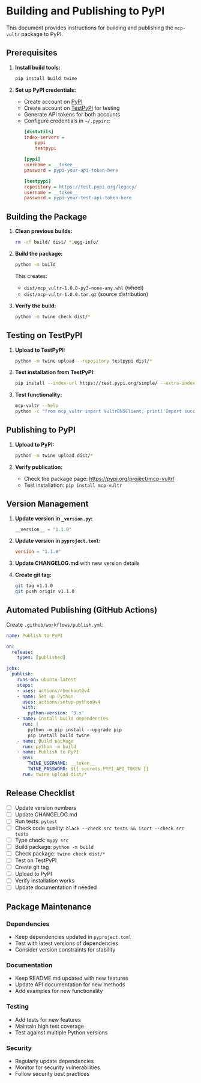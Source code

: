 # Building and Publishing to PyPI

This document provides instructions for building and publishing the `mcp-vultr` package to PyPI.

## Prerequisites

1. **Install build tools:**
   ```bash
   pip install build twine
   ```

2. **Set up PyPI credentials:**
   - Create account on [PyPI](https://pypi.org/account/register/)
   - Create account on [TestPyPI](https://test.pypi.org/account/register/) for testing
   - Generate API tokens for both accounts
   - Configure credentials in `~/.pypirc`:
     ```ini
     [distutils]
     index-servers =
         pypi
         testpypi

     [pypi]
     username = __token__
     password = pypi-your-api-token-here

     [testpypi]
     repository = https://test.pypi.org/legacy/
     username = __token__
     password = pypi-your-test-api-token-here
     ```

## Building the Package

1. **Clean previous builds:**
   ```bash
   rm -rf build/ dist/ *.egg-info/
   ```

2. **Build the package:**
   ```bash
   python -m build
   ```

   This creates:
   - `dist/mcp_vultr-1.0.0-py3-none-any.whl` (wheel)
   - `dist/mcp-vultr-1.0.0.tar.gz` (source distribution)

3. **Verify the build:**
   ```bash
   python -m twine check dist/*
   ```

## Testing on TestPyPI

1. **Upload to TestPyPI:**
   ```bash
   python -m twine upload --repository testpypi dist/*
   ```

2. **Test installation from TestPyPI:**
   ```bash
   pip install --index-url https://test.pypi.org/simple/ --extra-index-url https://pypi.org/simple mcp-vultr
   ```

3. **Test functionality:**
   ```bash
   mcp-vultr --help
   python -c "from mcp_vultr import VultrDNSClient; print('Import successful')"
   ```

## Publishing to PyPI

1. **Upload to PyPI:**
   ```bash
   python -m twine upload dist/*
   ```

2. **Verify publication:**
   - Check the package page: https://pypi.org/project/mcp-vultr/
   - Test installation: `pip install mcp-vultr`

## Version Management

1. **Update version in `_version.py`:**
   ```python
   __version__ = "1.1.0"
   ```

2. **Update version in `pyproject.toml`:**
   ```toml
   version = "1.1.0"
   ```

3. **Update CHANGELOG.md** with new version details

4. **Create git tag:**
   ```bash
   git tag v1.1.0
   git push origin v1.1.0
   ```

## Automated Publishing (GitHub Actions)

Create `.github/workflows/publish.yml`:

```yaml
name: Publish to PyPI

on:
  release:
    types: [published]

jobs:
  publish:
    runs-on: ubuntu-latest
    steps:
    - uses: actions/checkout@v4
    - name: Set up Python
      uses: actions/setup-python@v4
      with:
        python-version: '3.x'
    - name: Install build dependencies
      run: |
        python -m pip install --upgrade pip
        pip install build twine
    - name: Build package
      run: python -m build
    - name: Publish to PyPI
      env:
        TWINE_USERNAME: __token__
        TWINE_PASSWORD: ${{ secrets.PYPI_API_TOKEN }}
      run: twine upload dist/*
```

## Release Checklist

- [ ] Update version numbers
- [ ] Update CHANGELOG.md
- [ ] Run tests: `pytest`
- [ ] Check code quality: `black --check src tests && isort --check src tests`
- [ ] Type check: `mypy src`
- [ ] Build package: `python -m build`
- [ ] Check package: `twine check dist/*`
- [ ] Test on TestPyPI
- [ ] Create git tag
- [ ] Upload to PyPI
- [ ] Verify installation works
- [ ] Update documentation if needed

## Package Maintenance

### Dependencies
- Keep dependencies updated in `pyproject.toml`
- Test with latest versions of dependencies
- Consider version constraints for stability

### Documentation
- Keep README.md updated with new features
- Update API documentation for new methods
- Add examples for new functionality

### Testing
- Add tests for new features
- Maintain high test coverage
- Test against multiple Python versions

### Security
- Regularly update dependencies
- Monitor for security vulnerabilities
- Follow security best practices
